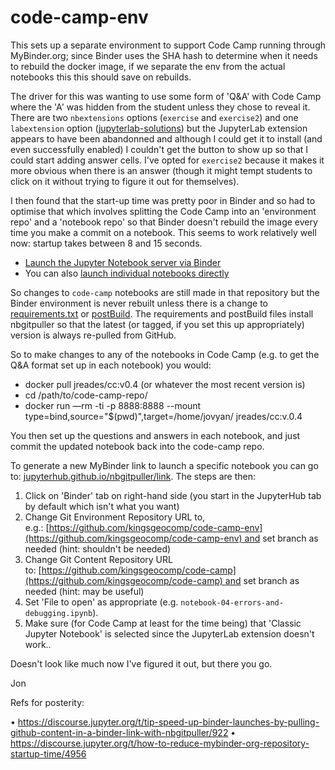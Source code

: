 # code-camp-env

This sets up a separate environment to support Code Camp running through MyBinder.org; since Binder uses the SHA hash to determine when it needs to rebuild the docker image, if we separate the env from the actual notebooks this this should save on rebuilds. 

The driver for this was wanting to use some form of 'Q&A' with Code Camp where the 'A' was hidden from the student unless they chose to reveal it. There are two `nbextensions` options (`exercise` and `exercise2`) and one `labextension` option ([jupyterlab-solutions](https://github.com/rmotr/jupyterlab-solutions)) but the JupyterLab extension appears to have been abandonned and although I could get it to install (and even successfully enabled) I couldn't get the button to show up so that I could start adding answer cells. I've opted for `exercise2` because it makes it more obvious when there is an answer (though it might tempt students to click on it without trying to figure it out for themselves).

I then found that the start-up time was pretty poor in Binder and so had to optimise that which involves splitting the Code Camp into an 'environment repo' and a 'notebook repo' so that Binder doesn't rebuild the image every time you make a commit on a notebook. This seems to work relatively well now: startup takes between 8 and 15 seconds.

- [Launch the Jupyter Notebook server via Binder](https://mybinder.org/v2/gh/kingsgeocomp/code-camp-env/master?urlpath=git-pull%3Frepo%3Dhttps%253A%252F%252Fgithub.com%252Fkingsgeocomp%252Fcode-camp%26urlpath%3Dtree%252Fcode-camp%252F%26branch%3Dmaster) 
- You can also [launch individual notebooks directly](https://mybinder.org/v2/gh/kingsgeocomp/code-camp-env/master?urlpath=git-pull%3Frepo%3Dhttps%253A%252F%252Fgithub.com%252Fkingsgeocomp%252Fcode-camp%26urlpath%3Dtree%252Fcode-camp%252Fnotebook-04-errors-and-debugging.ipynb%26branch%3Dmaster)

So changes to `code-camp` notebooks are still made in that repository but the Binder environment is never rebuilt unless there is a change to [requirements.txt](requirements.txt) or [postBuild](postBuild). The requirements and postBuild files install nbgitpuller so that the latest (or tagged, if you set this up appropriately) version is always re-pulled from GitHub.

So to make changes to any of the notebooks in Code Camp (e.g. to get the Q&A format set up in each notebook) you would:

- docker pull jreades/cc:v0.4 (or whatever the most recent version is)
- cd /path/to/code-camp-repo/
- docker run —rm -ti -p 8888:8888 --mount type=bind,source="$(pwd)",target=/home/jovyan/ jreades/cc:v.0.4

You then set up the questions and answers in each notebook, and just commit the updated notebook back into the code-camp repo.

To generate a new MyBinder link to launch a specific notebook you can go to: [jupyterhub.github.io/nbgitpuller/link](https://jupyterhub.github.io/nbgitpuller/link). The steps are then:

1. Click on 'Binder' tab on right-hand side (you start in the JupyterHub tab by default which isn't what you want)
2. Change Git Environment Repository URL to, e.g.: [https://github.com/kingsgeocomp/code-camp-env](https://github.com/kingsgeocomp/code-camp-env) and set branch as needed (hint: shouldn't be needed)
3. Change Git Content Repository URL to: [https://github.com/kingsgeocomp/code-camp](https://github.com/kingsgeocomp/code-camp) and set branch as needed (hint: may be useful)
4. Set 'File to open' as appropriate (e.g. `notebook-04-errors-and-debugging.ipynb`).
5. Make sure (for Code Camp at least for the time being) that 'Classic Jupyter Notebook' is selected since the JupyterLab extension doesn't work..

Doesn't look like much now I've figured it out, but there you go.

Jon

Refs for posterity:

• https://discourse.jupyter.org/t/tip-speed-up-binder-launches-by-pulling-github-content-in-a-binder-link-with-nbgitpuller/922
• https://discourse.jupyter.org/t/how-to-reduce-mybinder-org-repository-startup-time/4956
